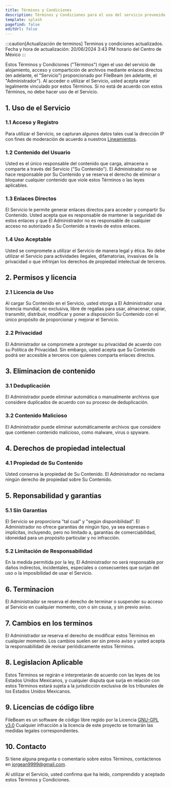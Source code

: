 ```yaml
---
title: Términos y Condiciones
description: Términos y Condiciones para el uso del servicio proveeido por FileBeam
template: splash
pagefind: false
editUrl: false
---
```


:::caution[Actualización de terminos]
Terminos y condiciones actualizados. Fecha y hora de actualización: 20/06/2024 3:43 PM horario del Centro de México
:::

Estos Términos y Condiciones ("Términos") rigen el uso del servicio de alojamiento, acceso y compartición de archivos mediante enlaces directos (en adelante, el "Servicio") proporcionado por FileBeam (en adelante, el "Administrador"). Al acceder o utilizar el Servicio, usted acepta estar legalmente vinculado por estos Términos. Si no está de acuerdo con estos Términos, no debe hacer uso de el Servicio.

## 1. Uso de el Servicio

### 1.1 Acceso y Registro
Para utilizar el Servicio, se capturan algunos datos tales cual la dirección IP con fines de moderación de acuerdo a nuestros [Lineamientos](/faq/archivos/#lineamientos).

### 1.2 Contenido del Usuario
Usted es el único responsable del contenido que carga, almacena o comparte a través del Servicio ("Su Contenido"). El Administrador no se hace responsable por Su Contenido y se reserva el derecho de eliminar o bloquear cualquier contenido que viole estos Términos o las leyes aplicables.

### 1.3 Enlaces Directos
El Servicio le permite generar enlaces directos para acceder y compartir Su Contenido. Usted acepta que es responsable de mantener la seguridad de estos enlaces y que El Administrador no es responsable de cualquier acceso no autorizado a Su Contenido a través de estos enlaces.

### 1.4 Uso Aceptable
Usted se compromete a utilizar el Servicio de manera legal y ética. No debe utilizar el Servicio para actividades ilegales, difamatorias, invasivas de la privacidad o que infrinjan los derechos de propiedad intelectual de terceros.

## 2. Permisos y licencia

### 2.1 Licencia de Uso
Al cargar Su Contenido en el Servicio, usted otorga a El Administrador una licencia mundial, no exclusiva, libre de regalías para usar, almacenar, copiar, transmitir, distribuir, modificar y poner a disposición Su Contenido con el único propósito de proporcionar y mejorar el Servicio.

### 2.2 Privacidad
El Administrador se compromete a proteger su privacidad de acuerdo con su Política de Privacidad. Sin embargo, usted acepta que Su Contenido podrá ser accesible a terceros con quienes comparta enlaces directos.

## 3. Eliminacion de contenido

### 3.1 Deduplicación
El Administrador puede eliminar automática o manualmente archivos que considere duplicados de acuerdo con su proceso de deduplicación.

### 3.2 Contenido Malicioso
El Administrador puede eliminar automáticamente archivos que considere que contienen contenido malicioso, como malware, virus o spyware.

## 4. Derechos de propiedad intelectual

### 4.1 Propiedad de Su Contenido
Usted conserva la propiedad de Su Contenido. El Administrador no reclama ningún derecho de propiedad sobre Su Contenido.

## 5. Reponsabilidad y garantias

### 5.1 Sin Garantías
El Servicio se proporciona "tal cual" y "según disponibilidad". El Administrador no ofrece garantías de ningún tipo, ya sea expresas o implícitas, incluyendo, pero no limitado a, garantías de comerciabilidad, idoneidad para un propósito particular y no infracción.

### 5.2 Limitación de Responsabilidad
En la medida permitida por la ley, El Administrador no será responsable por daños indirectos, incidentales, especiales o consecuentes que surjan del uso o la imposibilidad de usar el Servicio.

## 6. Terminacion

El Administrador se reserva el derecho de terminar o suspender su acceso al Servicio en cualquier momento, con o sin causa, y sin previo aviso.

## 7. Cambios en los terminos

El Administrador se reserva el derecho de modificar estos Términos en cualquier momento. Los cambios suelen ser sin previo aviso y usted acepta la responsabilidad de revisar periódicamente estos Términos.

## 8. Legislacion Aplicable

Estos Términos se regirán e interpretarán de acuerdo con las leyes de los Estados Unidos Mexicanos, y cualquier disputa que surja en relación con estos Términos estará sujeta a la jurisdicción exclusiva de los tribunales de los Estados Unidos Mexicanos.

## 9. Licencias de código libre

FileBeam es un software de código libre regido por la Licencia [GNU-GPL v3.0](https://www.gnu.org/licenses/gpl-3.0.html)
Cualquier infracción a la licencia de este proyecto se tomarán las medidas legales correspondientes.

## 10. Contacto

Si tiene alguna pregunta o comentario sobre estos Términos, contáctenos en jorgean9999@gmail.com.

Al utilizar el Servicio, usted confirma que ha leído, comprendido y aceptado estos Términos y Condiciones.
